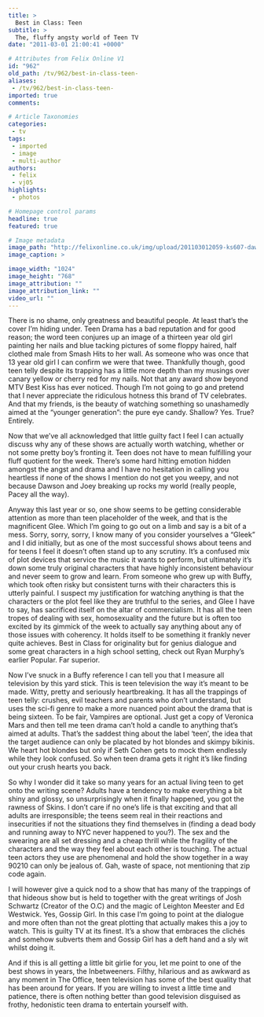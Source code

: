 ```yaml
---
title: >
  Best in Class: Teen
subtitle: >
  The, fluffy angsty world of Teen TV
date: "2011-03-01 21:00:41 +0000"

# Attributes from Felix Online V1
id: "962"
old_path: /tv/962/best-in-class-teen-
aliases:
 - /tv/962/best-in-class-teen-
imported: true
comments:

# Article Taxonomies
categories:
 - tv
tags:
 - imported
 - image
 - multi-author
authors:
 - felix
 - vj05
highlights:
 - photos

# Homepage control params
headline: true
featured: true

# Image metadata
image_path: "http://felixonline.co.uk/img/upload/201103012059-ks607-dawsonsc.jpg"
image_caption: >

image_width: "1024"
image_height: "768"
image_attribution: ""
image_attribution_link: ""
video_url: ""
---
```


There is no shame, only greatness and beautiful people. At least that’s the cover I’m hiding under. Teen Drama has a bad reputation and for good reason; the word teen conjures up an image of a thirteen year old girl painting her nails and blue tacking pictures of some floppy haired, half clothed male from Smash Hits to her wall. As someone who was once that 13 year old girl I can confirm we were that twee. Thankfully though, good teen telly despite its trapping has a little more depth than my musings over canary yellow or cherry red for my nails. Not that any award show beyond MTV Best Kiss has ever noticed. Though I’m not going to go and pretend that I never appreciate the ridiculous hotness this brand of TV celebrates. And that my friends, is the beauty of watching something so unashamedly aimed at the “younger generation”: the pure eye candy. Shallow? Yes. True? Entirely.

Now that we’ve all acknowledged that little guilty fact I feel I can actually discuss why any of these shows are actually worth watching, whether or not some pretty boy’s fronting it. Teen does not have to mean fulfilling your fluff quotient for the week. There’s some hard hitting emotion hidden amongst the angst and drama and I have no hesitation in calling you heartless if none of the shows I mention do not get you weepy, and not because Dawson and Joey breaking up rocks my world (really people, Pacey all the way).

Anyway this last year or so, one show seems to be getting considerable attention as more than teen placeholder of the week, and that is the magnificent Glee. Which I’m going to go out on a limb and say is a bit of a mess. Sorry, sorry, sorry, I know many of you consider yourselves a “Gleek” and I did initially, but as one of the most successful shows about teens and for teens I feel it doesn’t often stand up to any scrutiny. It’s a confused mix of plot devices that service the music it wants to perform, but ultimately it’s down some truly original characters that have highly inconsistent behaviour and never seem to grow and learn. From someone who grew up with Buffy, which took often risky but consistent turns with their characters this is utterly painful. I suspect my justification for watching anything is that the characters or the plot feel like they are truthful to the series, and Glee I have to say, has sacrificed itself on the altar of commercialism. It has all the teen tropes of dealing with sex, homosexuality and the future but is often too excited by its gimmick of the week to actually say anything about any of those issues with coherency. It holds itself to be something it frankly never quite achieves. Best in Class for originality but for genius dialogue and some great characters in a high school setting, check out Ryan Murphy’s earlier Popular. Far superior.

Now I’ve snuck in a Buffy reference I can tell you that I measure all television by this yard stick. This is teen television the way it’s meant to be made. Witty, pretty and seriously heartbreaking. It has all the trappings of teen telly: crushes, evil teachers and parents who don’t understand, but uses the sci-fi genre to make a more nuanced point about the drama that is being sixteen. To be fair, Vampires are optional. Just get a copy of Veronica Mars and then tell me teen drama can’t hold a candle to anything that’s aimed at adults. That’s the saddest thing about the label ‘teen’, the idea that the target audience can only be placated by hot blondes and skimpy bikinis. We heart hot blondes but only if Seth Cohen gets to mock them endlessly while they look confused. So when teen drama gets it right it’s like finding out your crush hearts you back.

So why I wonder did it take so many years for an actual living teen to get onto the writing scene? Adults have a tendency to make everything a bit shiny and glossy, so unsurprisingly when it finally happened, you got the rawness of Skins. I don’t care if no one’s life is that exciting and that all adults are irresponsible; the teens seem real in their reactions and insecurities if not the situations they find themselves in (finding a dead body and running away to NYC never happened to you?). The sex and the swearing are all set dressing and a cheap thrill while the fragility of the characters and the way they feel about each other is touching. The actual teen actors they use are phenomenal and hold the show together in a way 90210 can only be jealous of. Gah, waste of space, not mentioning that zip code again.

I will however give a quick nod to a show that has many of the trappings of that hideous show but is held to together with the great writings of Josh Schwartz (Creator of the O.C) and the magic of Leighton Meester and Ed Westwick. Yes, Gossip Girl. In this case I’m going to point at the dialogue and more often than not the great plotting that actually makes this a joy to watch. This is guilty TV at its finest. It’s a show that embraces the clichés and somehow subverts them and Gossip Girl has a deft hand and a sly wit whilst doing it.

And if this is all getting a little bit girlie for you, let me point to one of the best shows in years, the Inbetweeners. Filthy, hilarious and as awkward as any moment in The Office, teen television has some of the best quality that has been around for years. If you are willing to invest a little time and patience, there is often nothing better than good television disguised as frothy, hedonistic teen drama to entertain yourself with.
